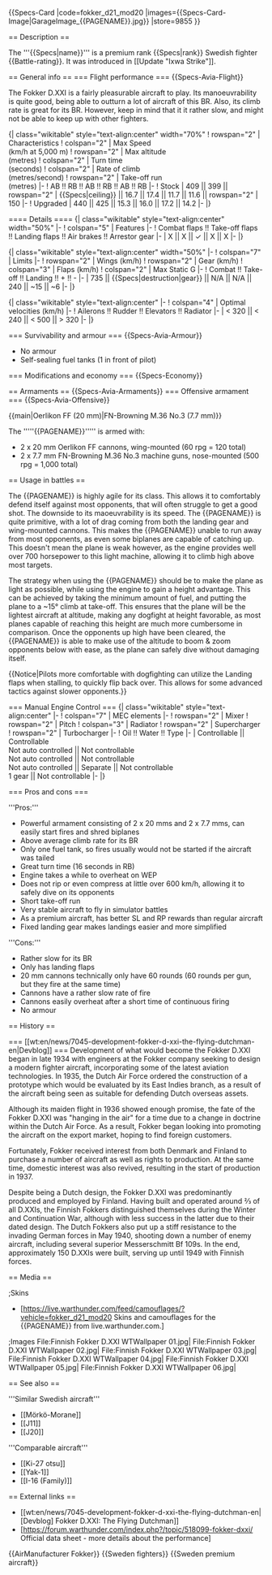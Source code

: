 {{Specs-Card
|code=fokker_d21_mod20
|images={{Specs-Card-Image|GarageImage_{{PAGENAME}}.jpg}}
|store=9855
}}

== Description ==

<!-- ''In the description, the first part should be about the history of and the creation and combat usage of the aircraft, as well as its key features. In the second part, tell the reader about the aircraft in the game. Insert a screenshot of the vehicle, so that if the novice player does not remember the vehicle by name, he will immediately understand what kind of vehicle the article is talking about.'' -->

The '''{{Specs|name}}''' is a premium rank {{Specs|rank}} Swedish fighter {{Battle-rating}}. It was introduced in [[Update "Ixwa Strike"]].

== General info ==
=== Flight performance ===
{{Specs-Avia-Flight}}

<!-- ''Describe how the aircraft behaves in the air. Speed, manoeuvrability, acceleration and allowable loads - these are the most important characteristics of the vehicle.'' -->

The Fokker D.XXI is a fairly pleasurable aircraft to play. Its manoeuvrability is quite good, being able to outturn a lot of aircraft of this BR. Also, its climb rate is great for its BR. However, keep in mind that it it rather slow, and might not be able to keep up with other fighters.

{| class="wikitable" style="text-align:center" width="70%"
! rowspan="2" | Characteristics
! colspan="2" | Max Speed<br>(km/h at 5,000 m)
! rowspan="2" | Max altitude<br>(metres)
! colspan="2" | Turn time<br>(seconds)
! colspan="2" | Rate of climb<br>(metres/second)
! rowspan="2" | Take-off run<br>(metres)
|-
! AB !! RB !! AB !! RB !! AB !! RB
|-
! Stock
| 409 || 399 || rowspan="2" | {{Specs|ceiling}} || 16.7 || 17.4 || 11.7 || 11.6 || rowspan="2" | 150
|-
! Upgraded
| 440 || 425 || 15.3 || 16.0 || 17.2 || 14.2
|-
|}

==== Details ====
{| class="wikitable" style="text-align:center" width="50%"
|-
! colspan="5" | Features
|-
! Combat flaps !! Take-off flaps !! Landing flaps !! Air brakes !! Arrestor gear
|-
| X || X || ✓ || X || X <!-- ✓ -->
|-
|}

{| class="wikitable" style="text-align:center" width="50%"
|-
! colspan="7" | Limits
|-
! rowspan="2" | Wings (km/h)
! rowspan="2" | Gear (km/h)
! colspan="3" | Flaps (km/h)
! colspan="2" | Max Static G
|-
! Combat !! Take-off !! Landing !! + !! -
|-
| 735 <!-- {{Specs|destruction|body}} --> || {{Specs|destruction|gear}} || N/A || N/A || 240 || ~15 || ~6
|-
|}

{| class="wikitable" style="text-align:center"
|-
! colspan="4" | Optimal velocities (km/h)
|-
! Ailerons !! Rudder !! Elevators !! Radiator
|-
| < 320 || < 240 || < 500 || > 320
|-
|}

=== Survivability and armour ===
{{Specs-Avia-Armour}}

<!-- ''Examine the survivability of the aircraft. Note how vulnerable the structure is and how secure the pilot is, whether the fuel tanks are armoured, etc. Describe the armour, if there is any, and also mention the vulnerability of other critical aircraft systems.'' -->

- No armour
- Self-sealing fuel tanks (1 in front of pilot)

=== Modifications and economy ===
{{Specs-Economy}}

== Armaments ==
{{Specs-Avia-Armaments}}
=== Offensive armament ===
{{Specs-Avia-Offensive}}

<!-- ''Describe the offensive armament of the aircraft, if any. Describe how effective the cannons and machine guns are in a battle, and also what belts or drums are better to use. If there is no offensive weaponry, delete this subsection.'' -->

{{main|Oerlikon FF (20 mm)|FN-Browning M.36 No.3 (7.7 mm)}}

The '''''{{PAGENAME}}''''' is armed with:

- 2 x 20 mm Oerlikon FF cannons, wing-mounted (60 rpg = 120 total)
- 2 x 7.7 mm FN-Browning M.36 No.3 machine guns, nose-mounted (500 rpg = 1,000 total)

== Usage in battles ==

<!-- ''Describe the tactics of playing in the aircraft, the features of using aircraft in a team and advice on tactics. Refrain from creating a "guide" - do not impose a single point of view, but instead, give the reader food for thought. Examine the most dangerous enemies and give recommendations on fighting them. If necessary, note the specifics of the game in different modes (AB, RB, SB).'' -->

The {{PAGENAME}} is highly agile for its class. This allows it to comfortably defend itself against most opponents, that will often struggle to get a good shot. The downside to its maoeuvrability is its speed. The {{PAGENAME}} is quite primitive, with a lot of drag coming from both the landing gear and wing-mounted cannons. This makes the {{PAGENAME}} unable to run away from most opponents, as even some biplanes are capable of catching up. This doesn't mean the plane is weak however, as the engine provides well over 700 horsepower to this light machine, allowing it to climb high above most targets.

The strategy when using the {{PAGENAME}} should be to make the plane as light as possible, while using the engine to gain a height advantage. This can be achieved by taking the minimum amount of fuel, and putting the plane to a ~15° climb at take-off. This ensures that the plane will be the lightest aircraft at altitude, making any dogfight at height favorable, as most planes capable of reaching this height are much more cumbersome in comparison. Once the opponents up high have been cleared, the {{PAGENAME}} is able to make use of the altitude to boom & zoom opponents below with ease, as the plane can safely dive without damaging itself.

{{Notice|Pilots more comfortable with dogfighting can utilize the Landing flaps when stalling, to quickly flip back over. This allows for some advanced tactics against slower opponents.}}

=== Manual Engine Control ===
{| class="wikitable" style="text-align:center"
|-
! colspan="7" | MEC elements
|-
! rowspan="2" | Mixer
! rowspan="2" | Pitch
! colspan="3" | Radiator
! rowspan="2" | Supercharger
! rowspan="2" | Turbocharger
|-
! Oil !! Water !! Type
|-
| Controllable || Controllable<br>Not auto controlled || Not controllable<br>Not auto controlled || Not controllable<br>Not auto controlled || Separate || Not controllable<br>1 gear || Not controllable
|-
|}

=== Pros and cons ===

<!-- ''Summarise and briefly evaluate the vehicle in terms of its characteristics and combat effectiveness. Mark its pros and cons in the bulleted list. Try not to use more than 6 points for each of the characteristics. Avoid using categorical definitions such as "bad", "good" and the like - use substitutions with softer forms such as "inadequate" and "effective".'' -->

'''Pros:'''

- Powerful armament consisting of 2 x 20 mms and 2 x 7.7 mms, can easily start fires and shred biplanes
- Above average climb rate for its BR
- Only one fuel tank, so fires usually would not be started if the aircraft was tailed
- Great turn time (16 seconds in RB)
- Engine takes a while to overheat on WEP
- Does not rip or even compress at little over 600 km/h, allowing it to safely dive on its opponents
- Short take-off run
- Very stable aircraft to fly in simulator battles
- As a premium aircraft, has better SL and RP rewards than regular aircraft
- Fixed landing gear makes landings easier and more simplified

'''Cons:'''

- Rather slow for its BR
- Only has landing flaps
- 20 mm cannons technically only have 60 rounds (60 rounds per gun, but they fire at the same time)
- Cannons have a rather slow rate of fire
- Cannons easily overheat after a short time of continuous firing
- No armour

== History ==

<!-- ''Describe the history of the creation and combat usage of the aircraft in more detail than in the introduction. If the historical reference turns out to be too long, take it to a separate article, taking a link to the article about the vehicle and adding a block "/History" (example: <nowiki>https://wiki.warthunder.com/(Vehicle-name)/History</nowiki>) and add a link to it here using the <code>main</code> template. Be sure to reference text and sources by using <code><nowiki><ref></ref></nowiki></code>, as well as adding them at the end of the article with <code><nowiki><references /></nowiki></code>. This section may also include the vehicle's dev blog entry (if applicable) and the in-game encyclopedia description (under <code><nowiki>=== In-game description ===</nowiki></code>, also if applicable).'' -->

=== [[wt:en/news/7045-development-fokker-d-xxi-the-flying-dutchman-en|Devblog]] ===
Development of what would become the Fokker D.XXI began in late 1934 with engineers at the Fokker company seeking to design a modern fighter aircraft, incorporating some of the latest aviation technologies. In 1935, the Dutch Air Force ordered the construction of a prototype which would be evaluated by its East Indies branch, as a result of the aircraft being seen as suitable for defending Dutch overseas assets.

Although its maiden flight in 1936 showed enough promise, the fate of the Fokker D.XXI was "hanging in the air" for a time due to a change in doctrine within the Dutch Air Force. As a result, Fokker began looking into promoting the aircraft on the export market, hoping to find foreign customers.

Fortunately, Fokker received interest from both Denmark and Finland to purchase a number of aircraft as well as rights to production. At the same time, domestic interest was also revived, resulting in the start of production in 1937.

Despite being a Dutch design, the Fokker D.XXI was predominantly produced and employed by Finland. Having built and operated around ⅔ of all D.XXIs, the Finnish Fokkers distinguished themselves during the Winter and Continuation War, although with less success in the latter due to their dated design. The Dutch Fokkers also put up a stiff resistance to the invading German forces in May 1940, shooting down a number of enemy aircraft, including several superior Messerschmitt Bf 109s. In the end, approximately 150 D.XXIs were built, serving up until 1949 with Finnish forces.

== Media ==

<!-- ''Excellent additions to the article would be video guides, screenshots from the game, and photos.'' -->

;Skins

- [https://live.warthunder.com/feed/camouflages/?vehicle=fokker_d21_mod20 Skins and camouflages for the {{PAGENAME}} from live.warthunder.com.]

;Images
<gallery mode="packed" heights="150">
File:Finnish Fokker D.XXI WTWallpaper 01.jpg|
File:Finnish Fokker D.XXI WTWallpaper 02.jpg|
File:Finnish Fokker D.XXI WTWallpaper 03.jpg|
File:Finnish Fokker D.XXI WTWallpaper 04.jpg|
File:Finnish Fokker D.XXI WTWallpaper 05.jpg|
File:Finnish Fokker D.XXI WTWallpaper 06.jpg|
</gallery>

== See also ==

<!-- ''Links to the articles on the War Thunder Wiki that you think will be useful for the reader, for example:''
* ''reference to the series of the aircraft;''
* ''links to approximate analogues of other nations and research trees.'' -->

'''Similar Swedish aircraft'''

- [[Mörkö-Morane]]
- [[J11]]
- [[J20]]

'''Comparable aircraft'''

- [[Ki-27 otsu]]
- [[Yak-1]]
- [[I-16 (Family)]]

== External links ==

<!-- ''Paste links to sources and external resources, such as:''
* ''topic on the official game forum;''
* ''other literature.'' -->

- [[wt:en/news/7045-development-fokker-d-xxi-the-flying-dutchman-en|[Devblog] Fokker D.XXI: The Flying Dutchman]]
- [https://forum.warthunder.com/index.php?/topic/518099-fokker-dxxi/ Official data sheet - more details about the performance]

{{AirManufacturer Fokker}}
{{Sweden fighters}}
{{Sweden premium aircraft}}
